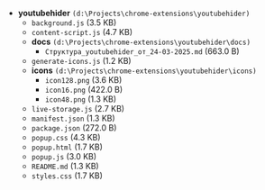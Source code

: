 - **youtubehider** `(d:\Projects\chrome-extensions\youtubehider)`
  - `background.js` (3.5 KB)
  - `content-script.js` (4.7 KB)
  - **docs** `(d:\Projects\chrome-extensions\youtubehider\docs)`
    - `Структура_youtubehider_от_24-03-2025.md` (663.0 B)
  - `generate-icons.js` (1.2 KB)
  - **icons** `(d:\Projects\chrome-extensions\youtubehider\icons)`
    - `icon128.png` (3.6 KB)
    - `icon16.png` (422.0 B)
    - `icon48.png` (1.3 KB)
  - `live-storage.js` (2.7 KB)
  - `manifest.json` (1.3 KB)
  - `package.json` (272.0 B)
  - `popup.css` (4.3 KB)
  - `popup.html` (1.7 KB)
  - `popup.js` (3.0 KB)
  - `README.md` (1.3 KB)
  - `styles.css` (1.7 KB)
